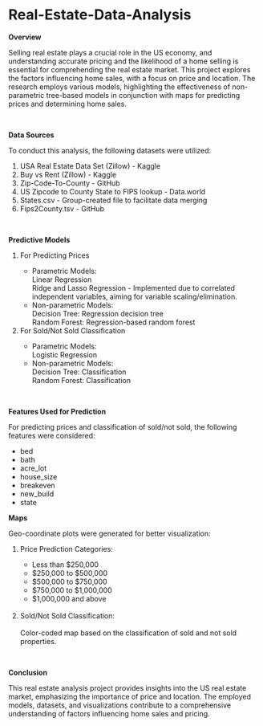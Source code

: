 # Real-Estate-Data-Analysis

**Overview**

Selling real estate plays a crucial role in the US economy, and understanding accurate pricing and the likelihood of a home selling is essential for comprehending the real estate market. This project explores the 
factors influencing home sales, with a focus on price and location. The research employs various models, highlighting the effectiveness of non-parametric tree-based models in conjunction with maps for predicting 
prices and determining home sales.

<br>

**Data Sources**

To conduct this analysis, the following datasets were utilized:

1. USA Real Estate Data Set (Zillow) - Kaggle
2. Buy vs Rent (Zillow) - Kaggle
3. Zip-Code-To-County - GitHub
4. US Zipcode to County State to FIPS lookup - Data.world
5. States.csv - Group-created file to facilitate data merging
6. Fips2County.tsv - GitHub

<br>

**Predictive Models**

<ol>
<li>For Predicting Prices</li>
<ul>
<li>Parametric Models:</li>
Linear Regression<br>
Ridge and Lasso Regression - Implemented due to correlated independent variables, aiming for variable scaling/elimination.
<li>Non-parametric Models:</li>
Decision Tree: Regression decision tree<br>
Random Forest: Regression-based random forest
</ul>

<li>For Sold/Not Sold Classification</li>
<ul>
<li>Parametric Models:</li>
Logistic Regression
<li>Non-parametric Models:</li>
Decision Tree: Classification<br>
Random Forest: Classification
<br>
</ul>
</ol>

<br>

**Features Used for Prediction**

For predicting prices and classification of sold/not sold, the following features were considered:
<br> 
<ul>
  <li>bed</li>
  <li>bath</li>
  <li>acre_lot</li>
  <li>house_size</li>
  <li>breakeven</li>
  <li>new_build</li>
  <li>state</li>
</ul>

**Maps**

Geo-coordinate plots were generated for better visualization:
<ol>
<li>Price Prediction Categories:</li>
<ul>
  <li>Less than $250,000</li>
  <li>$250,000 to $500,000</li>
  <li>$500,000 to $750,000</li>
  <li>$750,000 to $1,000,000</li>
  <li>$1,000,000 and above</li>
</ul>
<br>
<li>Sold/Not Sold Classification:</li><br>
Color-coded map based on the classification of sold and not sold properties.
</ol>

<br>

**Conclusion**

This real estate analysis project provides insights into the US real estate market, emphasizing the importance of price and location. The employed models, datasets, and visualizations contribute to a 
comprehensive understanding of factors influencing home sales and pricing.
